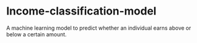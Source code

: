 # Income-classification-model
A machine learning model to predict whether an individual earns above or below a certain amount.
